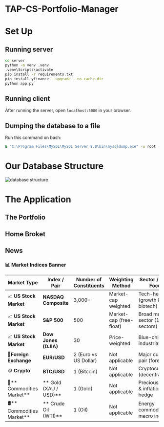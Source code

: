 # TAP-CS-Portfolio-Manager

# Set Up 

## Running server
```bash
cd server
python -m venv .venv
.venv\Scripts\activate
pip install -r requirements.txt
pip install yfinance --upgrade --no-cache-dir
python app.py
```

## Running client
After running the server, open ``localhost:5000`` in your browser.

## Dumping the database to a file
Run this command on bash:
```bash
& "C:\Program Files\MySQL\MySQL Server 8.0\bin\mysqldump.exe" -u root -p bygDB > latest_dump.sql

```

# Our Database Structure
![database structure]()



# The Application 


## The Portfolio 

## Home Broket 

## News 

### 📊 Market Indices Banner  

| Market Type          | Index / Pair         | Number of Constituents | Weighting Method        | Sector / Asset Focus            | Volatility    |
| -------------------- | -------------------- | ---------------------- | ----------------------- | ------------------------------- | ------------- |
| 📈 **US Stock Market**  | **NASDAQ Composite** | 3,000+                 | Market-cap weighted     | Tech-heavy (growth & biotech)   | High          |
| 📈 **US Stock Market**  | **S\&P 500**         | 500                    | Market-cap (free-float) | Broad multi-sector (11 sectors) | Moderate      |
| 📈 **US Stock Market**  | **Dow Jones (DJIA)** | 30                     | Price-weighted          | Blue-chip, industrial focus     | Low–Moderate  |
| 💱**Foreign Exchange** | **EUR/USD**          | 2 (Euro vs US Dollar)  | Not applicable          | Major currency pair (forex)     | Moderate–High |
| 🪙 **Crypto**            | **BTC/USD**          | 1 (Bitcoin)            | Not applicable          | Cryptocurrency (decentralized)  | Very High     |
| 🥇** Commodities Market** | ** Gold (XAU / USD)** | 1 (Gold)               | Not applicable          | Precious metal & inflation hedge   |  Moderate     |
| 🛢** Commodities Market** | ** Crude Oil (WTI)**  | 1 (Oil)                | Not applicable          | Energy commodity & macro indicator |  High          |


